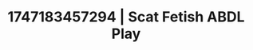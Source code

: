 ---
categories:
- Dominant softness
- Hentai
- Pegging play
- Titty fuck
- Intimate POV
image: /assets/images/1747183457294.jpg
layout: post
seo:
  description: Featured content with high-quality Scat Fetish, ABDL Play. HD images
    available.
  keywords: Scat Fetish, ABDL Play
  og_image: /assets/images/1747183457294.jpg
  schema_type: VisualArtwork
tags:
- ABDL Play
- Scat Fetish
- '#1747183457294'
title: 1747183457294 | Scat Fetish ABDL Play
---